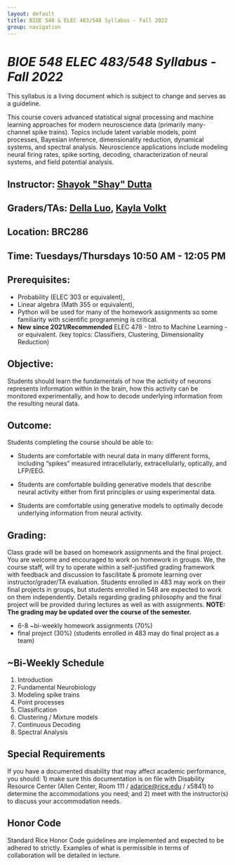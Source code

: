 ```yaml
---
layout: default
title: BIOE 548 & ELEC 483/548 Syllabus - Fall 2022
group: navigation
---
```


# _BIOE 548 ELEC 483/548 Syllabus - Fall 2022_

This syllabus is a living document which is subject to change and serves as a guideline.

This course covers advanced statistical signal processing and machine learning approaches for
modern neuroscience data (primarily many-channel spike trains).  Topics include latent variable
models, point processes, Bayesian inference, dimensionality reduction, dynamical systems, and
spectral analysis. Neuroscience applications include modeling neural firing rates, spike
sorting, decoding, characterization of neural systems, and field potential analysis.

## Instructor: [Shayok "Shay" Dutta](http://shayokdutta.github.io)

## Graders/TAs: [Della Luo](), [Kayla Volkt]()
## Location: BRC286

## Time: Tuesdays/Thursdays 10:50 AM - 12:05 PM

## Prerequisites: 
  + Probability (ELEC 303 or equivalent), 
  + Linear algebra (Math 355 or equivalent), 
  + Python will be used for many of the homework assignments so some familiarity with
  scientific programming is critical. 
  + **New since 2021/Recommended** ELEC 478 - Intro to Machine Learning - or equivalent. (key topics: Classifiers,
  Clustering, Dimensionality Reduction)
  
## Objective:
Students should learn the fundamentals of how the activity of neurons represents information
within in the brain, how this activity can be monitored experimentally, and how to decode
underlying information from the resulting neural data.

## Outcome: 
Students completing the course should be able to:

  + Students are comfortable with neural data in many different forms,
    including “spikes” measured intracellularly, extracellularly, optically,
    and LFP/EEG.

  + Students are comfortable building generative models that describe neural
    activity either from first principles or using experimental data.

  + Students are comfortable using generative models to optimally decode
    underlying information from neural activity.



## Grading:
Class grade will be based on homework assignments and the final project. You are welcome and encouraged to work on homework in groups. We, the course staff, will try to operate within a self-justified grading framework with feedback and discussion to fascilitate & promote learning over instructor/grader/TA evaluation. Students enrolled in 483 may work on their final projects in groups, but students enrolled in 548 are expected to work on them independently. Details regarding grading philosophy and the final project will be provided during lectures as well as with assignments. **NOTE: The grading may be updated over the course of the semester.**

  + 6-8 ~bi-weekly homework assignments (70%)
  + final project (30%) (students enrolled in 483 may do final project as a team)

## ~Bi-Weekly Schedule
  1. Introduction
  2. Fundamental Neurobiology
  3. Modeling spike trains
  4. Point processes
  5. Classification
  6. Clustering / Mixture models
  7. Continuous Decoding
  8. Spectral Analysis

## Special Requirements
If you have a documented disability that may affect academic performance, you should: 1) make sure this documentation is on file with Disability Resource Center (Allen Center, Room 111 / adarice@rice.edu / x5841) to determine the accommodations you need; and 2) meet with the instructor(s) to discuss your accommodation needs.

## Honor Code
Standard Rice Honor Code guidelines are implemented and expected to be adhered to strictly. Examples of what is permissible in terms of collaboration will be detailed in lecture.

